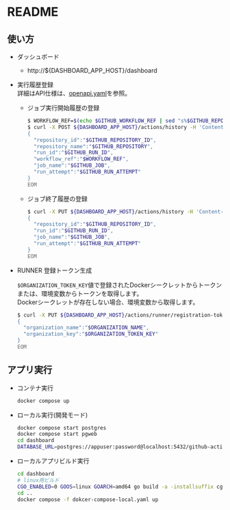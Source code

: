 # README

## 使い方

- ダッシュボード
  - http://${DASHBOARD_APP_HOST}/dashboard

- 実行履歴登録  
  詳細はAPI仕様は、[openapi.yaml](./dashboard/openapi.yaml)を参照。
  - ジョブ実行開始履歴の登録

    ```sh
    $ WORKFLOW_REF=$(echo $GITHUB_WORKFLOW_REF | sed "s%$GITHUB_REPOSITORY/%%")
    $ curl -X POST ${DASHBOARD_APP_HOST}/actions/history -H 'Content-Type: application/json' -d @- <<EOM
    {
      "repository_id":"$GITHUB_REPOSITORY_ID",
      "repository_name":"$GITHUB_REPOSITORY",
      "run_id":"$GITHUB_RUN_ID",
      "workflow_ref":"$WORKFLOW_REF",
      "job_name":"$GITHUB_JOB",
      "run_attempt":"$GITHUB_RUN_ATTEMPT"
    }
    EOM
    ```

  - ジョブ終了履歴の登録

    ```sh
    $ curl -X PUT ${DASHBOARD_APP_HOST}/actions/history -H 'Content-Type: application/json' -d @- <<EOM
    {
      "repository_id":"$GITHUB_REPOSITORY_ID",
      "run_id":"$GITHUB_RUN_ID",
      "job_name":"$GITHUB_JOB",
      "run_attempt":"$GITHUB_RUN_ATTEMPT"
    }
    EOM
    ```

- RUNNER 登録トークン生成

    `$ORGANIZATION_TOKEN_KEY`値で登録されたDockerシークレットからトークンまたは、環境変数からトークンを取得します。  
    Dockerシークレットが存在しない場合、環境変数から取得します。

    ```sh
    $ curl -X PUT ${DASHBOARD_APP_HOST}/actions/runner/registration-token -H 'Content-Type: application/json' -d @- <<EOM
    {
      "organization_name":"$ORGANIZATION_NAME",
      "organization_key":"$ORGANIZATION_TOKEN_KEY"
    }
    EOM
    ```

## アプリ実行

- コンテナ実行

  ```sh
  docker compose up
  ```

- ローカル実行(開発モード)

  ```sh
  docker compose start postgres
  docker compose start pgweb
  cd dashboard
  DATABASE_URL=postgres://appuser:password@localhost:5432/github-actions?sslmode=disable\&TimeZone=Asia/Tokyo go run .
  ```

- ローカルアプリビルド実行

  ```sh
  cd dashboard
  # linux用ビルド
  CGO_ENABLED=0 GOOS=linux GOARCH=amd64 go build -a -installsuffix cgo
  cd ..
  docker compose -f dokcer-compose-local.yaml up
  ```
